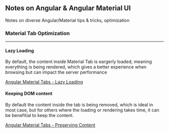 ## Notes on Angular & Angular Material UI

Notes on diverse Angular/Material tips & tricks, optimization



### Material Tab Optimization
-----

#### Lazy Loading 

By default, the content inside Material Tab is eargerly loaded, meaning everything is being rendered, which gives a better experience when browsing but can impact the server performance

[Angular Material Tabs - Lazy Loading](https://material.angular.dev/components/tabs/overview#lazy-loading)


#### Keeping DOM content

By default the content inside the tab is being removed, which is ideal in most case, but for others where the loading or rendering takes time, it can be benefitial to keep the content.

[Angular Material Tabs - Preserving Content](https://material.angular.dev/components/tabs/overview#lazy-loading)
